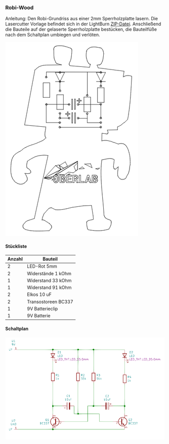 ### Robi-Wood
Anleitung: Den Robi-Grundriss aus einer 2mm Sperrholzplatte lasern. Die Lasercutter Vorlage befindet sich in der LightBurn [ZIP-Datei](https://github.com/frankyhub/Loetkurs/blob/master/L2-Robi-Wood/L2-Robi-Wood.zip). Anschließend die Bauteile auf der gelaserte Sperrholzplatte bestücken, die Bauteilfüße nach dem Schaltplan umbiegen und verlöten.


![image](https://github.com/frankyhub/Loetkurs/blob/master/L2-Robi-Wood/Robi-Wood.png)

#### Stückliste                                            

|Anzahl| Bauteil                           |
|------|-----------------------------------|
|    2 | LED-Rot 5mm                       | 
|    2 | Widerstände 1 kOhm            	   |
|    1 | Widerstand 33 kOhm	               | 
|    1 | Widerstand 91 kOhm	 	             | 
|    2 | Elkos 10 uF 			                 |
|    2 | Transostoreen BC337               |
|    1 | 9V Batterieclip                   |
|    1 | 9V Batterie                       |


#### Schaltplan
![image](https://github.com/frankyhub/Loetkurs/blob/master/L2-Robi-Wood/Schaltplan.png)

